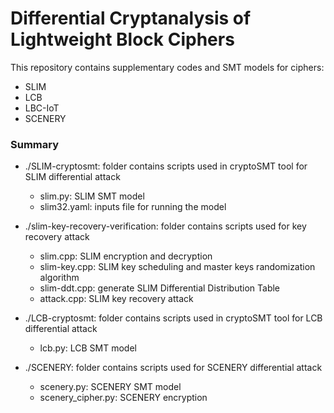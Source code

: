 # Differential Cryptanalysis of Lightweight Block Ciphers 
This repository contains supplementary codes and SMT models for ciphers: 
- SLIM
- LCB
- LBC-IoT
- SCENERY

### Summary
- ./SLIM-cryptosmt: folder contains scripts used in cryptoSMT tool for SLIM differential attack
  - slim.py: SLIM SMT model
  - slim32.yaml: inputs file for running the model

- ./slim-key-recovery-verification: folder contains scripts used for key recovery attack
  - slim.cpp: SLIM encryption and decryption
  - slim-key.cpp: SLIM key scheduling and master keys randomization algorithm
  - slim-ddt.cpp: generate SLIM Differential Distribution Table 
  - attack.cpp: SLIM key recovery attack

- ./LCB-cryptosmt: folder contains scripts used in cryptoSMT tool for LCB differential attack
  - lcb.py: LCB SMT model

- ./SCENERY: folder contains scripts used for SCENERY differential attack
  - scenery.py: SCENERY SMT model
  - scenery_cipher.py: SCENERY encryption
